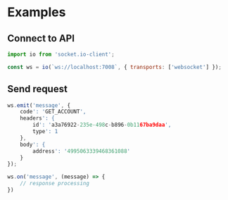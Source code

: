 # Examples

## Connect to API

```javascript
import io from 'socket.io-client';

const ws = io(`ws://localhost:7008`, { transports: ['websocket'] });
```

## Send request

```javascript
ws.emit('message', {
    code': 'GET_ACCOUNT',
    headers': {
        id': 'a3a76922-235e-498c-b896-0b1167ba9daa',
        type': 1
    },
    body': {
        address': '4995063339468361088'
    }
});

ws.on('message', (message) => {
    // response processing
})
```
